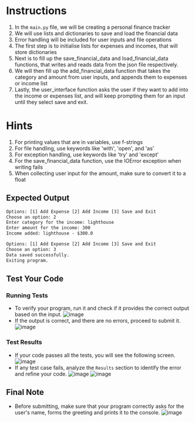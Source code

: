 # Instructions 

1. In the `main.py` file, we will be creating a personal finance tracker
2. We will use lists and dictionaries to save and load the financial data
3. Error handling will be included for user inputs and file operations
4. The first step is to initialise lists for expenses and incomes, that will store dictionaries
5. Next is to fill up the save_financial_data and load_financial_data functions, that writes and reads data from the json file respectively.
6. We will then fill up the add_financial_data function that takes the category and amount from user inputs, and appends them to expenses or income list
7. Lastly, the user_interface function asks the user if they want to add into the income or expenses list, and will keep prompting them for an input until they select save and exit.

# Hints
1. For printing values that are in variables, use f-strings
2. For file handling, use keywords like 'with', 'open', and 'as'
3. For exception handling, use keywords like 'try' and 'except'
4. For the save_financial_data function, use the IOError exception when writing fails
5. When collecting user input for the amount, make sure to convert it to a float


## Expected Output
```txt
Options: [1] Add Expense [2] Add Income [3] Save and Exit
Choose an option: 2
Enter category for the income: lighthouse
Enter amount for the income: 300
Income added: lighthouse - $300.0

Options: [1] Add Expense [2] Add Income [3] Save and Exit
Choose an option: 3
Data saved successfully.
Exiting program.
```

## Test Your Code
### Running Tests
- To verify your program, run it and check if it provides the correct output based on the input.
   ![image](tests_tools.png)
- If the output is correct, and there are no errors, proceed to submit it.
   ![image](submit.png)

### Test Results
- If your code passes all the tests, you will see the following screen.
   ![image](pass.png)
- If any test case fails, analyze the `Results` section to identify the error and refine your code.
   ![image](fail_tests.png)
   ![image](results.png)

## Final Note
- Before submitting, make sure that your program correctly asks for the user's name, forms the greeting and prints it to the console.
   ![image](submit.png)
